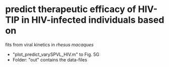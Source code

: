 # predict therapeutic efficacy of HIV-TIP in HIV-infected individuals based on
fits from viral kinetics in _rhesus_ _macaques_


* "plot_predict_varySPVL_HIV.m" to Fig. 5G
* Folder: "out" contains the data-files
